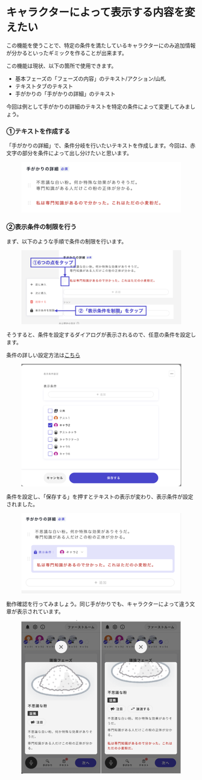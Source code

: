 # キャラクターによって表示する内容を変えたい

この機能を使うことで、特定の条件を満たしているキャラクターにのみ追加情報が分かるといったギミックを作ることが出来ます。

この機能は現状、以下の箇所で使用できます。

* 基本フェーズの「フェーズの内容」のテキスト/アクション/山札
* テキストタブのテキスト
* 手がかりの「手がかりの詳細」のテキスト

今回は例として手がかりの詳細のテキストを特定の条件によって変更してみましょう。

### ①テキストを作成する

「手がかりの詳細」で、条件分岐を行いたいテキストを作成します。今回は、赤文字の部分を条件によって出し分けたいと思います。

<figure><img src="../.gitbook/assets/スクリーンショット 2023-12-15 16.54.34 (1) (1).png" alt=""><figcaption></figcaption></figure>

### ②表示条件の制限を行う

まず、以下のような手順で条件の制限を行います。

<figure><img src="../.gitbook/assets/image (72).png" alt=""><figcaption></figcaption></figure>

そうすると、条件を設定するダイアログが表示されるので、任意の条件を設定します。

条件の詳しい設定方法は[こちら](../basic-features/condition.md)

<figure><img src="../.gitbook/assets/スクリーンショット 2023-12-15 17.03.47.png" alt=""><figcaption></figcaption></figure>

条件を設定し、「保存する」を押すとテキストの表示が変わり、表示条件が設定されました。

<figure><img src="../.gitbook/assets/スクリーンショット 2023-12-15 17.04.00.png" alt=""><figcaption></figcaption></figure>

動作確認を行ってみましょう。同じ手がかりでも、キャラクターによって違う文章が表示されています。

<figure><img src="../.gitbook/assets/スクリーンショット 2023-12-15 17.04.54.png" alt=""><figcaption></figcaption></figure>
